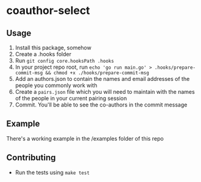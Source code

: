 # coauthor-select

## Usage

1. Install this package, somehow
2. Create a .hooks folder
3. Run `git config core.hooksPath .hooks`
4. In your project repo root, run `echo 'go run main.go' > .hooks/prepare-commit-msg && chmod +x ./hooks/prepare-commit-msg`
5. Add an authors.json to contain the names and email addresses of the people you commonly work with
6. Create a `pairs.json` file which you will need to maintain with the names of the people in your current pairing session
7. Commit. You'll be able to see the co-authors in the commit message

## Example

There's a working example in the /examples folder of this repo

## Contributing

- Run the tests using `make test`
